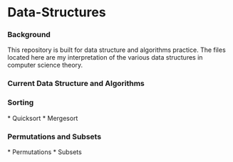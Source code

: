 # Data-Structures

<h3>Background</h3>
This repository is built for data structure and algorithms practice. The files located here are my interpretation of the various data structures in computer science theory.

<h3>Current Data Structure and Algorithms</h3>

<h3>Sorting</h3>
* Quicksort
* Mergesort

<h3>Permutations and Subsets</h3>
* Permutations
* Subsets
